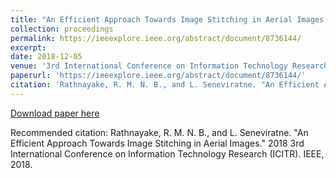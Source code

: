 ```yaml
---
title: "An Efficient Approach Towards Image Stitching in Aerial Images."
collection: proceedings
permalink: https://ieeexplore.ieee.org/abstract/document/8736144/
excerpt:
date: 2018-12-05
venue: '3rd International Conference on Information Technology Research (ICITR) '
paperurl: 'https://ieeexplore.ieee.org/abstract/document/8736144/'
citation: 'Rathnayake, R. M. N. B., and L. Seneviratne. "An Efficient Approach Towards Image Stitching in Aerial Images." 2018 3rd International Conference on Information Technology Research (ICITR). IEEE, 2018.'
---
```



[Download paper here](https://ieeexplore.ieee.org/abstract/document/8736144/)

Recommended citation: Rathnayake, R. M. N. B., and L. Seneviratne. "An Efficient Approach Towards Image Stitching in Aerial Images." 2018 3rd International Conference on Information Technology Research (ICITR). IEEE, 2018.

